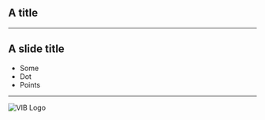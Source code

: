 <!-- .slide: id="title" -->
## A title

---

## A slide title

* Some
* Dot
* Points

---

<!-- .slide: id="final" -->
![VIB Logo](vib_logo_neg_sml.svg)
